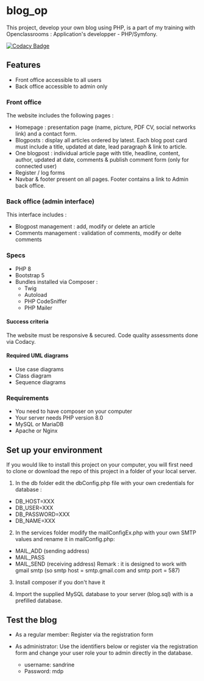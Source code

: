 # blog_op
This project, develop your own blog using PHP, is a part of my training with Openclassrooms : Application's developper - PHP/Symfony.

[![Codacy Badge](https://app.codacy.com/project/badge/Grade/f3ee6d5a76e845f08ef23a59851b389d)](https://www.codacy.com/gh/jadwana/blog_op/dashboard?utm_source=github.com&amp;utm_medium=referral&amp;utm_content=jadwana/blog_op&amp;utm_campaign=Badge_Grade)

## Features

*	Front office accessible to all users
*	Back office accessible to admin only

### Front office
The website includes the following pages :

* Homepage : presentation page (name, picture, PDF CV, social networks link) and a contact form.
* Blogposts : display all articles ordered by latest. Each blog post card must include a title, updated at date, lead paragraph & link to article.
* One blogpost : individual article page with title, headline, content, author, updated at date, comments & publish comment form (only for connected user)
*	Register / log forms
* Navbar & footer present on all pages. Footer contains a link to Admin back office.

### Back office (admin interface)
This interface includes :

* Blogpost management : add, modify or delete an article
* Comments management : validation of comments, modify or delte comments


### Specs
*	PHP 8
*	Bootstrap 5
*	Bundles installed via Composer :
    * Twig
    * Autoload
    * PHP CodeSniffer
    * PHP Mailer

#### Success criteria
The website must be responsive & secured. Code quality assessments done via Codacy.

#### Required UML diagrams
*	Use case diagrams
*	Class diagram
*	Sequence diagrams

### Requirements

*	You need to have composer on your computer
*	Your server needs PHP version 8.0
*	MySQL or MariaDB
*	Apache or Nginx


## Set up your environment
If you would like to install this project on your computer, you will first need to clone or download the repo of this project in a folder of your local server.

1. In the db folder edit the dbConfig.php file with your own credentials for database :

*	DB_HOST=XXX
*	DB_USER=XXX
*	DB_PASSWORD=XXX
*	DB_NAME=XXX


2. In the services folder modify the mailConfigEx.php with your own SMTP values and rename it in mailConfig.php:

* MAIL_ADD (sending address)
* MAIL_PASS
* MAIL_SEND (receiving address)
Remark : it is designed to work with gmail smtp (so smtp host = smtp.gmail.com and smtp port = 587)

3. Install composer if you don't have it

4. Import the supplied MySQL database to your server (blog.sql) with is a prefilled database.

## Test the blog

* As a regular member:
Register via the registration form

* As administrator:
Use the identifiers below or register via the registration form and change your user role your to admin directly in the database.

    * username: sandrine
    * Password: mdp

